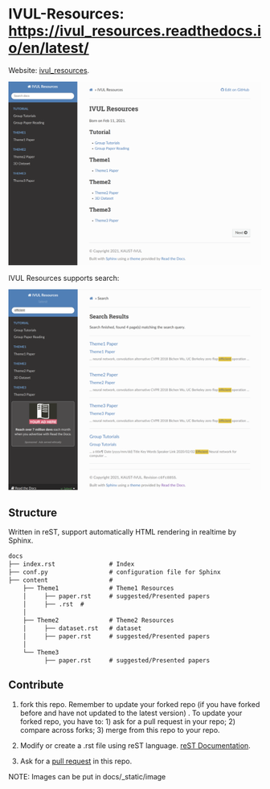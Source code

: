 # IVUL-Resources: https://ivul_resources.readthedocs.io/en/latest/
Website: [ivul_resources](https://ivul_resources.readthedocs.io/en/latest/). 

![ivul resources website](docs/_static/image/website.png)

IVUL Resources supports search:

![ivul resources website](docs/_static/image/search.png)


## Structure 
Written in reST, support automatically HTML rendering in realtime by Sphinx. 

    docs
    ├── index.rst               # Index
    ├── conf.py                 # configuration file for Sphinx
    ├── content                 # 
        ├── Theme1              # Theme1 Resources
        │     ├── paper.rst     # suggested/Presented papers  
        │     ├── .rst  # 
        │
        ├── Theme2              # Theme2 Resources
        │     ├── dataset.rst   # dataset
        │     ├── paper.rst     # suggested/Presented papers  
        │    
        └── Theme3
              ├── paper.rst     # suggested/Presented papers  

    
## Contribute

1. fork this repo. Remember to update your forked repo (if you have forked before and have not updated to the latest version) . To update your forked repo, you have to: 1) ask for a pull request in your repo; 2) compare across forks; 3) merge from this repo to your repo. 

2. Modify or create a .rst file using reST language. [reST Documentation](https://thomas-cokelaer.info/tutorials/sphinx/rest_syntax.html).  

3. Ask for a [pull request](https://github.com/guochengqian/ivul_resources/pulls) in this repo.  

NOTE: Images can be put in docs/_static/image


